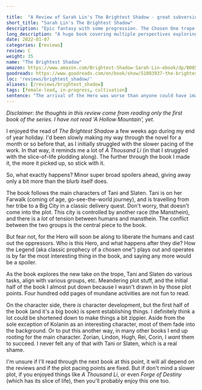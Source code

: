 ```yaml
---

title:  "A Review of Sarah Lin's The Brightest Shadow - great subversion of a genre trope."
short_title: "Sarah Lin's The Brightest Shadow"
description: "Epic fantasy with some progression. The Chosen One trope is delightfully flipped on its head."
long_description: "A huge book covering multiple perspectives exploring the coming of the Hero. Kill the Hero, and another arises. Great premise, slower-paced read."
date: 2022-01-07
categories: [reviews]
review: C
weight: 35
name: "The Brightest Shadow"
amazon: https://www.amazon.com/Brightest-Shadow-Sarah-Lin-ebook/dp/B0856ZMG9Z
goodreads: https://www.goodreads.com/en/book/show/51083937-the-brightest-shadow
loc: 'reviews/brightest_shadow/'
aliases: [/reviews/brightest_shadow]
tags: [female-lead, in-progress, cultivation]
sentence: "The arrival of the Hero was worse than anyone could have imagined."
---
```


*Disclaimer: the thoughts in this review come from reading only the first book of the series. I have not read 'A Hollow Mountain', yet.*

I enjoyed the read of *The Brightest Shadow* a few weeks ago during my end of year holiday. I'd been slowly making my way through the novel for a month or so before that, as I initially struggled with the slower pacing of the work. In that way, it reminds me a lot of *A Thousand Li* (in that I struggled with the slice-of-life plodding along). The further through the book I made it, the more it picked up, so stick with it.

So, what exactly happens? Minor super broad spoilers ahead, giving away only a bit more than the blurb itself does.

The book follows the main characters of Tani and Slaten. Tani is on her Farwalk (coming of age, go-see-the-world journey), and is travelling from her tribe to a Big City in a classic delivery quest. Don't worry, that doesn't come into the plot. This city is controlled by another race (the Mansthein), and there is a *lot* of tension between humans and mansthein. The conflict between the two groups is the central piece to the book.

But fear not, for the Hero will soon be along to liberate the humans and cast out the oppressors. Who is this Hero, and what happens after they die? How the Legend (aka classic prophecy of a chosen one") plays out and operates is by far the most interesting thing in the book, and saying any more would be a spoiler. 

As the book explores the new take on the trope, Tani and Slaten do various tasks, align with various groups, etc. Meandering plot stuff, and the initial half of the book I almost put down because I wasn't drawn in by those plot points. Four hundred odd pages of mundane activities are not fun to read.

On the character side, there *is* character development, but the first half of the book (and it's a big book) is spent establishing things. I definitely think a lot could be shortened down to make things a bit zippier. Aside from the sole exception of Kolanin as an interesting character, most of them fade into the background. Or to put this another way, in many other books I end up rooting for the main character. Zorian, Lindon, Hugh, Rei, Corin, I *want* them to succeed. I never felt any of that with Tani or Slaten, which is a real shame.

I'm unsure if I'll read through the next book at this point, it will all depend on the reviews and if the plot pacing points are fixed. But if don't mind a slower plot, if you enjoyed things like *A Thousand Li*, or even *Forge of Destiny* (which has its slice of life), then you'll probably enjoy this one too.

